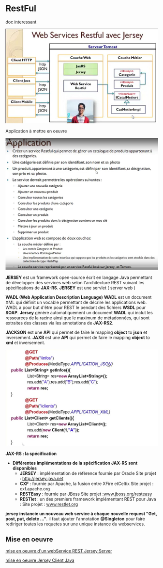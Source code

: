 # RestFul


[doc interessant](https://howtodoinjava.com/jersey/jersey-restful-client-examples/)


![principe de base](doc/images/webserviceRESTFULServer/WebServicesRestfulJaxRSJerseyTomcat.jpg)

Application à mettre en oeuvre

![principe de base](doc/images/webserviceRESTFULServer/ApplicationMiseEnOeuvreExemple.jpg)


**JERSEY** est un framework open-source écrit en langage Java permettant de développer des services web selon l'architecture REST suivant les spécifications de **JAX-RS**. **JERSEY** est une servlet ( server web )

**WADL (Web Application Description Language)** 
**WADL** est un document XML qui définit un vocable permettant de décrire les applications web. WADL a pour but d'être pour REST le pendant des fichiers **WSDL** pour **SOAP**. **Jersey** génère automatiquement un document **WADL** qui inclut les ressources de la racine ainsi que le maximum de métadonnées, qui sont extraites des classes via les annotations de **JAX-RS2**. 

**JACKSON** est une **API** qui permet de faire le mapping **object** to **json** et inversement.
**JAXB** est une **API** qui permet de faire le mapping **object** to **xml** et inversement.

![principe de base](doc/images/webserviceRESTFULServer/mediaTypeJSONetXML.jpg)




**JAX-RS : la spécification**
-  **Différentes implémentations de la spécification JAX-RS sont disponibles**
    - **JERSEY** : implémentation de référence fournie par Oracle Site projet : http://jersey.java.net
    - **CXF** : fournie par Apache, la fusion entre XFire etCeltix Site projet : cxf.apache.org
    - **RESTEasy** : fournie par JBoss Site projet :www.jboss.org/resteasy
    - **RESTlet** : un des premiers framework implémentant REST pour Java : Site projet : www.restlet.org


**jersey instancie un nouveau web service à chaque nouvelle request "Get, post, put, delete ..."**. il faut ajouter l'annotation **@Singleton** pour faire rediriger toutes les requetes sur une unique instance du webservices.



## Mise en oeuvre
[mise en oeuvre d'un webService REST Jersey Server](doc/webServicesRESTFULSever.md)

[mise en oeuvre Jersey Client Java](doc/webServiceRESTFULClientJava.md)


